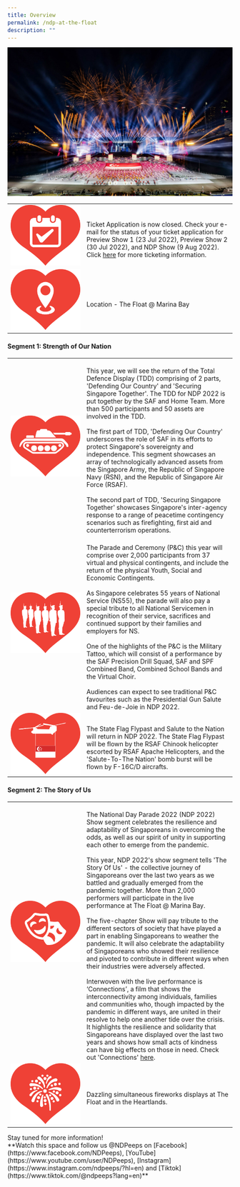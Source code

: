 ```yaml
---
title: Overview
permalink: /ndp-at-the-float
description: ""
---
```

![](/images/NDP22%20Website%2024May2022.jpg)
<style>
   @media all and (max-width: 768px) {
   tr > td:first-child {
   width: 25% !important;
   }
   tr > td:first-child img {
   margin-top: 30px !important;
   }
   }
</style>
<table>
   <tbody>
      <tr>
         <td style="width: 156px"><img src="/images/NDP @ The Float Images 20May2022 2pm2.jpg" alt="Image"></td>
         <td><br>Ticket Application is now closed. Check your e-mail for the status of your ticket application for Preview Show 1 (23 Jul 2022), Preview Show 2 (30 Jul 2022), and NDP Show (9 Aug 2022). Click <a href="/ticketing/">here</a> for more ticketing information.
         </td>
      </tr>
      <tr>
         <td style="width: 156px"><img src="/images/NDP @ The Float Images 20May2022 2pm3.jpg" alt="Image"></td>
         <td><br>Location - The Float @ Marina Bay</td>
      </tr>
   </tbody>
</table>

#### Segment 1: Strength of Our Nation
<table>
   <tbody>
      <tr>
         <td style="width: 156px"><img src="/images/NDP @ The Float Images 20May2022 2pm4.jpg" alt="Image"></td>
         <td><br>This year, we will see the return of the Total Defence Display (TDD) comprising of 2 parts, 'Defending Our Country' and 'Securing Singapore Together'. The TDD for NDP 2022 is put together by the SAF and Home Team. More than 500 participants and 50 assets are involved in the TDD.<br><br>The first part of TDD, 'Defending Our Country' underscores the role of SAF in its efforts to protect Singapore's sovereignty and independence. This segment showcases an array of technologically advanced assets from the Singapore Army, the Republic of Singapore Navy (RSN), and the Republic of Singapore Air Force (RSAF).<br><br>The second part of TDD, 'Securing Singapore Together' showcases Singapore's inter-agency response to a range of peacetime contingency scenarios such as firefighting, first aid and counterterrorism operations.</td>
      </tr>
      <tr>
         <td style="width: 156px"><img src="/images/NDP @ The Float Images 20May2022 2pm6.jpg" alt="Image"></td>
         <td><br>The Parade and Ceremony (P&C) this year will comprise over 2,000 participants from 37 virtual and physical contingents, and include the return of the physical Youth, Social and Economic Contingents.<br><br>As Singapore celebrates 55 years of National Service (NS55), the parade will also pay a special tribute to all National Servicemen in recognition of their service, sacrifices and continued support by their families and employers for NS.<br><br>One of the highlights of the P&C is the Military Tattoo, which will consist of a performance by the SAF Precision Drill Squad, SAF and SPF Combined Band, Combined School Bands and the Virtual Choir.<br><br>Audiences can expect to see traditional P&C favourites such as the Presidential Gun Salute and Feu-de-Joie in NDP 2022.</td>
      </tr>
		       <tr>
         <td style="width: 156px"><img src="/images/NDP @ The Float Images 20May2022 2pm7.jpg" alt="Image"></td>
         <td><br>The State Flag Flypast and Salute to the Nation will return in NDP 2022. The State Flag Flypast will be flown by the RSAF Chinook helicopter escorted by RSAF Apache Helicopters, and the 'Salute-To-The Nation' bomb burst will be flown by F-16C/D aircrafts.</td>
      </tr>
   </tbody>
</table>

#### Segment 2: The Story of Us
<table>
   <tbody>
      <tr>
         <td style="width: 156px"><img src="/images/NDP @ The Float Images 20May2022 2pm8.jpg" alt="Image"></td>
         <td><br>The National Day Parade 2022 (NDP 2022) Show segment celebrates the resilience and adaptability of Singaporeans in overcoming the odds, as well as our spirit of unity in supporting each other to emerge from the pandemic.
<br><br>
This year, NDP 2022's show segment tells 'The Story Of Us' - the collective journey of Singaporeans over the last two years as we battled and gradually emerged from the pandemic together. More than 2,000 performers will participate in the live performance at The Float @ Marina Bay.
<br><br>
The five-chapter Show will pay tribute to the different sectors of society that have played a part in enabling Singaporeans to weather the pandemic. It will also celebrate the adaptability of Singaporeans who showed their resilience and pivoted to contribute in different ways when their industries were adversely affected.
<br><br>
Interwoven with the live performance is ‘Connections’, a film that shows the interconnectivity among individuals, families and communities who, though impacted by the pandemic in different ways, are united in their resolve to help one another tide over the crisis. It highlights the resilience and solidarity that Singaporeans have displayed over the last two years and shows how small acts of kindness can have big effects on those in need. Check out 'Connections' <a href="https://www.youtube.com/watch?v=Z4oyNek_JRg" target="_blank">here</a>.
</td>
      </tr>
      <tr>
         <td style="width: 156px"><img src="/images/NDP @ The Float Images 20May2022 2pm9.jpg" alt="Image"></td>
         <td><br> Dazzling simultaneous fireworks displays at The Float and in the Heartlands.</td>
      </tr>
   </tbody>
</table>
Stay tuned for more information!<br>
**Watch this space and follow us @NDPeeps on [Facebook](https://www.facebook.com/NDPeeps), [YouTube](https://www.youtube.com/user/NDPeeps), [Instagram](https://www.instagram.com/ndpeeps/?hl=en) and [Tiktok](https://www.tiktok.com/@ndpeeps?lang=en)**